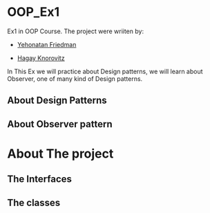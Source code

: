 # OOP_Ex1
Ex1 in OOP Course.
The project were wriiten by:
- [Yehonatan Friedman](https://github.com/YehonatanFr?tab=repositories)
+ [Hagay Knorovitz](https://github.com/hagayknoro)

In This Ex we will practice about Design patterns, we will learn about Observer, one of many kind of Design patterns.
## About Design Patterns


## About Observer pattern

# About The project

## The Interfaces

## The classes


